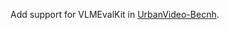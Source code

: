 Add support for VLMEvalKit in [UrbanVideo-Becnh](https://github.com/EmbodiedCity/UrbanVideo-Bench.code).
